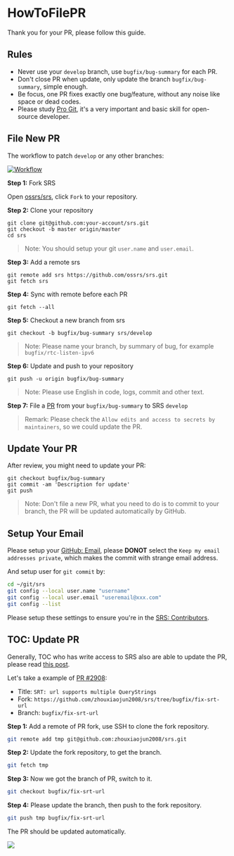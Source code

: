 # HowToFilePR

Thank you for your PR, please follow this guide.

## Rules

* Never use your `develop` branch, use `bugfix/bug-summary` for each PR.
* Don't close PR when update, only update the branch `bugfix/bug-summary`, simple enough.
* Be focus, one PR fixes exactly one bug/feature, without any noise like space or dead codes.
* Please study [Pro Git](https://git-scm.com/book/en/v2), it's a very important and basic skill for open-source developer.

## File New PR

The workflow to patch `develop` or any other branches:

[![Workflow](/img/HowToFilePR.png)](https://www.figma.com/file/5yAeoq2r3wwrXZwq1f93UH/How-to-File-PR-to-SRS)

**Step 1:** Fork SRS

Open [ossrs/srs](https://github.com/ossrs/srs), click `Fork` to your repository.

**Step 2:** Clone your repository

```
git clone git@github.com:your-account/srs.git
git checkout -b master origin/master
cd srs
```

> Note: You should setup your git `user.name` and `user.email`.

**Step 3:** Add a remote srs

```
git remote add srs https://github.com/ossrs/srs.git
git fetch srs
```

**Step 4:** Sync with remote before each PR

```
git fetch --all
```

**Step 5:** Checkout a new branch from srs

```
git checkout -b bugfix/bug-summary srs/develop
```

> Note: Please name your branch, by summary of bug, for example `bugfix/rtc-listen-ipv6`

**Step 6:** Update and push to your repository

```
git push -u origin bugfix/bug-summary
```

> Note: Please use English in code, logs, commit and other text.

**Step 7:** File a [PR](https://github.com/ossrs/srs/compare) from your `bugfix/bug-summary` to SRS `develop`

> Remark: Please check the `Allow edits and access to secrets by maintainers`, so we could update the PR.

## Update Your PR

After review, you might need to update your PR:

```
git checkout bugfix/bug-summary
git commit -am 'Description for update'
git push
```

> Note: Don't file a new PR, what you need to do is to commit to your branch, the PR will be updated automatically by GitHub.

## Setup Your Email

Please setup your [GitHub: Email](https://github.com/settings/emails), please **DONOT** select the `Keep my email addresses private`, which makes the commit with strange email address.

And setup user for `git commit` by:

```bash
cd ~/git/srs
git config --local user.name "username"
git config --local user.email "useremail@xxx.com"
git config --list
```

Please setup these settings to ensure you're in the [SRS: Contributors](https://github.com/ossrs/srs/graphs/contributors).

## TOC: Update PR

Generally, TOC who has write access to SRS also are able to update the PR, please read [this post](https://docs.github.com/en/pull-requests/collaborating-with-pull-requests/proposing-changes-to-your-work-with-pull-requests/committing-changes-to-a-pull-request-branch-created-from-a-fork).

Let's take a example of [PR #2908](https://github.com/ossrs/srs/pull/2908):

* Title: `SRT: url supports multiple QueryStrings`
* Fork: `https://github.com/zhouxiaojun2008/srs/tree/bugfix/fix-srt-url`
* Branch: `bugfix/fix-srt-url`

**Step 1:** Add a remote of PR fork, use SSH to clone the fork repository.

```bash
git remote add tmp git@github.com:zhouxiaojun2008/srs.git
```

**Step 2:** Update the fork repository, to get the branch.

```bash
git fetch tmp
```

**Step 3:** Now we got the branch of PR, switch to it.

```bash
git checkout bugfix/fix-srt-url
```

**Step 4:** Please update the branch, then push to the fork repository.

```bash
git push tmp bugfix/fix-srt-url
```

The PR should be updated automatically.

![](https://ossrs.io/gif/v1/sls.gif?site=ossrs.io&path=/lts/pages/how-to-file-pr-en)


